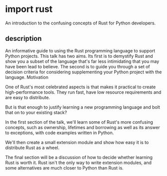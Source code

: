 # import rust

An introduction to the confusing concepts of Rust for Python developers.

## description

An informative guide to using the Rust programming language to support Python projects. This talk has two aims. Its first is to demystify Rust and show you a subset of the language that's far less intimidating that you may have been lead to believe. The second is to guide you through a set of decision criteria for considering supplementing your Python project with the language.
Motivation

One of Rust's most celebrated aspects is that makes it practical to create high-performance tools. They run fast, have low resource requirements and are easy to distribute.

But is that enough to justify learning a new programming language and bolt that on to your existing stack?

In the first section of the talk, we'll learn some of Rust's more confusing concepts, such as ownership, lifetimes and borrowing as well as its answer to exceptions, with code examples written in Python.

We'll then create a small extension module and show how easy it is to distribute Rust as a wheel.

The final section will be a discussion of how to decide whether learning Rust is worth it. Rust isn't the only way to write extension modules, and some alternatives are much closer to Python than Rust is.
